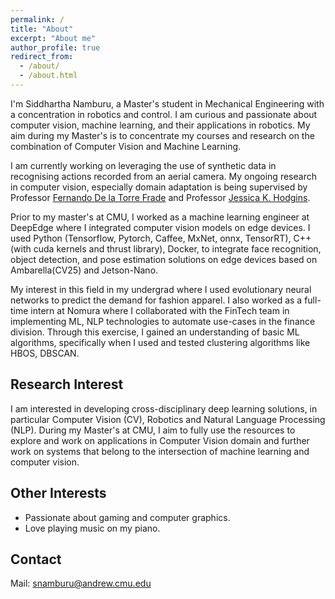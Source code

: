```yaml
---
permalink: /
title: "About"
excerpt: "About me"
author_profile: true
redirect_from: 
  - /about/
  - /about.html
---
```


I'm Siddhartha Namburu, a Master's student in Mechanical Engineering with a concentration in robotics and control. I am curious and passionate about computer vision, machine learning, and their applications in robotics. My aim during my Master's is to concentrate my courses and research on the combination of Computer Vision and Machine Learning.

I am currently working on leveraging the use of synthetic data in recognising actions recorded from an aerial camera. My ongoing research in computer vision, especially domain adaptation is being supervised by Professor [Fernando De la Torre Frade](http://www.cs.cmu.edu/~ftorre/index.html) and Professor [Jessica K. Hodgins](http://www.cs.cmu.edu/~jkh/).

Prior to my master's at CMU, I worked as a machine learning engineer at DeepEdge where I integrated computer vision models on edge devices. I used Python (Tensorflow, Pytorch, Caffee, MxNet, onnx, TensorRT), C++(with cuda kernels and thrust library), Docker, to integrate face recognition, object detection, and pose estimation solutions on edge devices based on Ambarella(CV25) and Jetson-Nano. 

My interest in this field in my undergrad where I used evolutionary neural networks to predict the demand for fashion apparel. I also worked as a full-time intern at Nomura where I collaborated with the FinTech team in implementing ML, NLP technologies to automate use-cases in the finance division. Through this exercise, I gained an understanding of basic ML algorithms, specifically when I used and tested clustering algorithms like HBOS, DBSCAN.

Research Interest
------
I am interested in developing cross-disciplinary deep learning solutions, in particular Computer Vision (CV), Robotics and Natural Language Processing (NLP). During my Master's at CMU, I aim to fully use the resources to explore and work on applications in Computer Vision domain and further work on systems that belong to the intersection of machine learning and computer vision.  

Other Interests
-----
* Passionate about gaming and computer graphics.
* Love playing music on my piano.

Contact
-----
Mail: snamburu@andrew.cmu.edu
